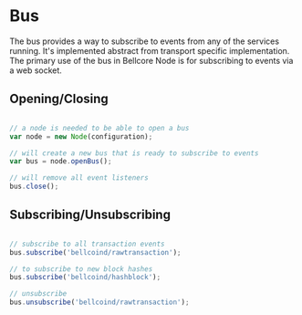 # Bus
The bus provides a way to subscribe to events from any of the services running. It's implemented abstract from transport specific implementation. The primary use of the bus in Bellcore Node is for subscribing to events via a web socket.

## Opening/Closing

```javascript

// a node is needed to be able to open a bus
var node = new Node(configuration);

// will create a new bus that is ready to subscribe to events
var bus = node.openBus();

// will remove all event listeners
bus.close();
```

## Subscribing/Unsubscribing

```javascript

// subscribe to all transaction events
bus.subscribe('bellcoind/rawtransaction');

// to subscribe to new block hashes
bus.subscribe('bellcoind/hashblock');

// unsubscribe
bus.unsubscribe('bellcoind/rawtransaction');
```
